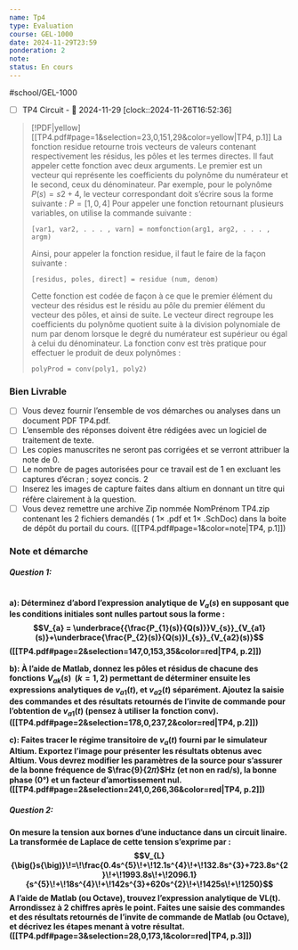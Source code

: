 ```yaml
---
name: Tp4
type: Evaluation
course: GEL-1000
date: 2024-11-29T23:59
ponderation: 2
note:
status: En cours
---
```

#school/GEL-1000
- [ ] TP4 Circuit - 📅 2024-11-29
      [clock::2024-11-26T16:52:36]

> [!PDF|yellow] [[TP4.pdf#page=1&selection=23,0,151,29&color=yellow|TP4, p.1]]
> La fonction residue retourne trois vecteurs de valeurs contenant respectivement les résidus, les pôles et les termes directes. Il faut appeler cette fonction avec deux arguments. Le premier est un vecteur qui représente les coefficients du polynôme du numérateur et le second, ceux du dénominateur. Par exemple, pour le polynôme $P(s) = s2 + 4$, le vecteur correspondant doit s’écrire sous la forme suivante :
> $P = [1, 0, 4]$ 
> Pour appeler une fonction retournant plusieurs variables, on utilise la commande suivante :
> ```
> [var1, var2, . . . , varn] = nomfonction(arg1, arg2, . . . , argm)
> ```
> Ainsi, pour appeler la fonction residue, il faut le faire de la façon suivante : 
> ```
> [residus, poles, direct] = residue (num, denom)
> ``` 
> Cette fonction est codée de façon à ce que le premier élément du vecteur des résidus est le résidu au pôle du premier élément du vecteur des pôles, et ainsi de suite. Le vecteur direct regroupe les coefficients du polynôme quotient suite à la division polynomiale de num par denom lorsque le degré du numérateur est supérieur ou égal à celui du dénominateur. La fonction conv est très pratique pour effectuer le produit de deux polynômes :
> ```
> polyProd = conv(poly1, poly2)
> ```

### Bien Livrable 
- [ ] Vous devez fournir l’ensemble de vos démarches ou analyses dans un document PDF TP4.pdf. 
- [ ] L’ensemble des réponses doivent être rédigées avec un logiciel de traitement de texte. 
- [ ] Les copies manuscrites ne seront pas corrigées et se verront attribuer la note de 0. 
- [ ] Le nombre de pages autorisées pour ce travail est de 1 en excluant les captures d’écran ; soyez concis. 2
- [ ] Inserez les images de capture faites dans altium en donnant un titre qui réfère clairement à la question. 
- [ ] Vous devez remettre une archive Zip nommée NomPrénom TP4.zip contenant les 2 fichiers demandés ( 1× .pdf et 1× .SchDoc) dans la boite de dépôt du portail du cours.
([[TP4.pdf#page=1&color=note|TP4, p.1]])

### Note et démarche
##### Question 1:

```circuitjs

```

**a): Déterminez d’abord l’expression analytique de $V_{a}(s)$ en supposant que les conditions initiales sont nulles partout sous la forme : 
$$V_{a} = \underbrace{{\frac{P_{1}(s)}{Q(s)}}V_{s}}_{V_{a1}(s)}+\underbrace{\frac{P_{2}(s)}{Q(s)}I_{s}}_{V_{a2}(s)}$$
([[TP4.pdf#page=2&selection=147,0,153,35&color=red|TP4, p.2]])**
    

**b): À l’aide de Matlab, donnez les pôles et résidus de chacune des fonctions $V_{ak}(s) \ \ (k = 1, 2)$ permettant de déterminer ensuite les expressions analytiques de $v_{a1}(t)$, et $v_{a2}(t)$ séparément. Ajoutez la saisie des commandes et des résultats retournés de l’invite de commande pour l’obtention de $v_{a1}(t)$ (pensez à utiliser la fonction conv). ([[TP4.pdf#page=2&selection=178,0,237,2&color=red|TP4, p.2]])**
    

**c): Faites tracer le régime transitoire de $v_{a}(t)$ fourni par le simulateur Altium. 
Exportez l’image pour présenter les résultats obtenus avec Altium. Vous devrez modifier les paramètres de la source pour s’assurer de la bonne fréquence de $\frac{9}{2𝜋}$Hz (et non en rad/s), la bonne phase ($0°$) et un facteur d’amortissement nul. ([[TP4.pdf#page=2&selection=241,0,266,36&color=red|TP4, p.2]])**
    

##### Question 2:
**On mesure la tension aux bornes d’une inductance dans un circuit linaire. La transformée de Laplace de cette tension s’exprime par :
$$V_{L}{\big(}s{\big)}\!=\!\frac{0.4s^{5}\!+\!12.1s^{4}\!+\!132.8s^{3}+723.8s^{2}\!+\!1993.8s\!+\!2096.1}{s^{5}\!+\!18s^{4}\!+\!142s^{3}+620s^{2}\!+\!1425s\!+\!1250}$$
A l’aide de Matlab (ou Octave), trouvez l’expression analytique de VL(t). Arrondissez à 2 chiffres après le point. Faites une saisie des commandes et des résultats retournés de l’invite de commande de Matlab (ou Octave), et décrivez les étapes menant à votre résultat. ([[TP4.pdf#page=3&selection=28,0,173,1&color=red|TP4, p.3]])**
    